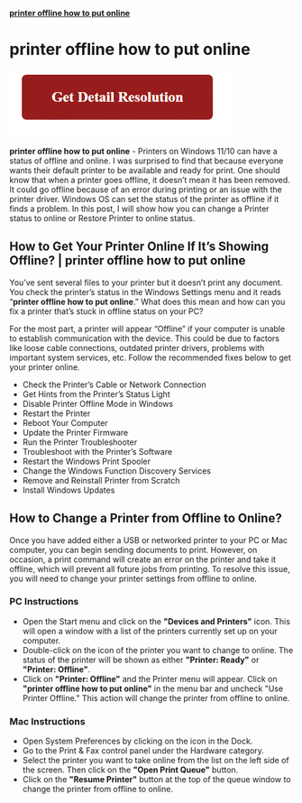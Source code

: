 **[printer offline how to put online](https://github.com/pcs0lution/screen-recorder-for-pc/)**

# printer offline how to put online

[![printer offline how to put online](gett-detail.png)](https://github.com/pcs0lution/screen-recorder-for-pc)

**printer offline how to put online** - Printers on Windows 11/10 can have a status of offline and online. I was surprised to find that because everyone wants their default printer to be available and ready for print. One should know that when a printer goes offline, it doesn’t mean it has been removed. It could go offline because of an error during printing or an issue with the printer driver. Windows OS can set the status of the printer as offline if it finds a problem. In this post, I will show how you can change a Printer status to online or Restore Printer to online status.


## How to Get Your Printer Online If It’s Showing Offline? | **printer offline how to put online**

You’ve sent several files to your printer but it doesn’t print any document. You check the printer’s status in the Windows Settings menu and it reads “**printer offline how to put online**.” What does this mean and how can you fix a printer that’s stuck in offline status on your PC? 

For the most part, a printer will appear “Offline” if your computer is unable to establish communication with the device. This could be due to factors like loose cable connections, outdated printer drivers, problems with important system services, etc. Follow the recommended fixes below to get your printer online.

* Check the Printer’s Cable or Network Connection
* Get Hints from the Printer’s Status Light
* Disable Printer Offline Mode in Windows
* Restart the Printer
* Reboot Your Computer
* Update the Printer Firmware
* Run the Printer Troubleshooter
* Troubleshoot with the Printer’s Software
* Restart the Windows Print Spooler
* Change the Windows Function Discovery Services
* Remove and Reinstall Printer from Scratch
* Install Windows Updates

## How to Change a Printer from Offline to Online?

Once you have added either a USB or networked printer to your PC or Mac computer, you can begin sending documents to print. However, on occasion, a print command will create an error on the printer and take it offline, which will prevent all future jobs from printing. To resolve this issue, you will need to change your printer settings from offline to online.

### PC Instructions

* Open the Start menu and click on the **"Devices and Printers"** icon. This will open a window with a list of the printers currently set up on your computer.
* Double-click on the icon of the printer you want to change to online. The status of the printer will be shown as either **"Printer: Ready"** or **"Printer: Offline"**.
* Click on **"Printer: Offline"** and the Printer menu will appear. Click on **"printer offline how to put online"** in the menu bar and uncheck "Use Printer Offline." This action will change the printer from offline to online.

### Mac Instructions

* Open System Preferences by clicking on the icon in the Dock.
* Go to the Print & Fax control panel under the Hardware category.
* Select the printer you want to take online from the list on the left side of the screen. Then click on the **"Open Print Queue"** button.
* Click on the **"Resume Printer"** button at the top of the queue window to change the printer from offline to online.
